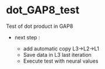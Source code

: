 # dot_GAP8_test
Test of dot product in GAP8


- next step :

    - add automatic copy L3->L2->L1
    - Save data in L3 last iteration
    - Execute test with neural values

